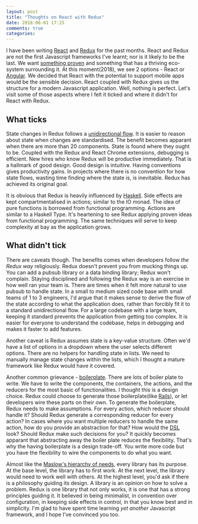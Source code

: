 ```yaml
---
layout: post
title: "Thoughts on React with Redux"
date: 2018-06-01 17:25
comments: true
categories:
---
```


I have been writing [React](https://reactjs.org/) and [Redux](https://redux.js.org/) for the past months. React and Redux are not the first Javascript frameworks I've learnt; nor is it likely to be the last. We want [something proven](https://blog.liangzan.net/blog/2018/01/12/things-i-would-do-at-a-new-startup/) and something that has a thriving eco-system surrounding it. At this moment(2018), we see 2 options - React or [Angular](https://angularjs.org/). We decided that React with the potential to support mobile apps would be the sensible decision. React coupled with Redux gives us the structure for a modern Javascript application. Well, nothing is perfect. Let's visit some of those aspects where I felt it ticked and where it didn't for React with Redux.

<!-- more -->

## What ticks

State changes in Redux follows a [unidirectional flow](https://redux.js.org/basics/data-flow). It is easier to reason about state when changes are standardised. The benefit becomes apparant when there are more than 20 components. State is found where they ought to be. Coupled with the Redux and React Chrome extensions, debugging is efficient. New hires who know Redux will be productive immediately. That is a hallmark of good design. Good design is intuitive. Having conventions gives productivity gains. In projects where there is no convention for how state flows, wasting time finding where the state is, is inevitable. Redux has achieved its original goal.

It is obvious that Redux is heavily influenced by [Haskell](https://www.haskell.org/). Side effects are kept compartmentalised in actions; similar to the IO monad. The idea of pure functions is borrowed from functional programming. Actions are similar to a Haskell Type. It's heartening to see Redux applying proven ideas from functional programming. The same techniques will serve to keep complexity at bay as the application grows.

## What didn't tick

There are caveats though. The benefits comes when developers follow _the Redux way_ religiously. Redux doesn't prevent you from mucking things up. You can add a pubsub library or a data binding library; Redux won't complain. Staying disciplined and following the Redux way is an exercise in how well ran your team is. There are times when it felt more natural to use pubsub to handle state. In a small to medium sized code base with small teams of 1 to 3 engineers, I'd argue that it makes sense to derive the flow of the state according to what the application does, rather than forcibly fit it to a standard unidirectional flow. For a large codebase with a large team, keeping it standard prevents the application from getting too complex. It is easier for everyone to understand the codebase, helps in debugging and makes it faster to add features.

Another caveat is Redux assumes state is a key-value structure. Often we'd have a list of options in a dropdown where the user selects different options. There are no helpers for handling state in lists. We need to manually manage state changes within the lists, which I thought a mature framework like Redux would have it covered.

Another common grievance - [boilerplate](https://en.wikipedia.org/wiki/Boilerplate\_code). There are lots of boiler plate to write. We have to write the components, the containers, the actions, and the reducers for the most basic of functionalities. I thought this is a design choice. Redux could choose to generate those boilerplate(like [Rails](https://rubyonrails.org/)), or let developers wire these parts on their own. To generate the boilerplate, Redux needs to make assumptions. For every action, which reducer should handle it? Should Redux generate a corresponding reducer for every action? In cases where you want multiple reducers to handle the same action, how do you provide an abstraction for that? How would the [DSL](https://en.wikipedia.org/wiki/Domain-specific\_language) look? Should Redux make such decisions for you? It quickly becomes apparant that abstracting away the boiler plate reduces the flexibility. That's why the having boilerplate is a design trade-off. You write more code but you have the flexibility to wire the components to do what you want.

Almost like the [Maslow's hierarchy of needs](https://en.wikipedia.org/wiki/Maslow%27s\_hierarchy\_of\_needs), every library has its purpose. At the base level, the library has to first work. At the next level, the library would need to work well with others. At the highest level, you'd ask if there is a philosophy guiding its design. A library is an opinion on how to solve a problem. Redux is one library that not only works, it is one that has a strong principles guiding it. It believed in being minimalist, in convention over configuration, in keeping side effects in control, in that you know best and in simplicity. I'm glad to have spent time learning _yet another_ Javascript framework, and I hope I've convinced you too.
